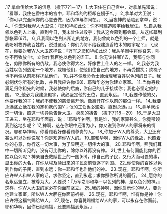.17 
拿单传给大卫的信息 
（撒下7?1－17） 
1_大卫住在自己宫中，对拿单先知说：「看哪，我住在香柏木的宫中，耶和华的约柜却在幔子Y。」 2_拿单对大卫说：「你可以完全照你的心意去做，因为神与你同在。」 
3_当夜神的话临到拿单，说： 4_「你去对我W人大卫说：『耶和华如此说：你不可建造殿宇给我居住。 5_自从我领以色列人上来，直到今日，我未曾住过殿宇；我从这会幕到那会幕，从这帐幕到那帐幕(67)。 6_凡我同以色列人所走的地方，我何曾向以色列的一个士师，就是我吩咐牧养我百姓的，说过这话：你们为何不给我建造香柏木的殿宇呢？』 7_现在，你要对我W人大卫这样说：『万军之耶和华如此说：我从羊圈中将你召来，叫你不再牧放羊t，立你作我百姓以色列的君王。 8_你无论往哪Y去，我都与你同在，剪除你所有的仇敌。我必使你得大名，好像世上伟人的名一样。 9_我必为我百姓以色列选定一个地方，栽植他们，使他们住自己的地方，不再受搅扰；炊裰子也不再像从前那样扰乱他们， 10_并不像我命令士师治理我百姓以色列的日子。我必制伏你所有的仇敌，并且我应许你(68)，耶和华必为你建立家室。 11_当你寿数满足归你祖先的时候，我必使你的后裔，你自己的儿子接续你；我也必坚定他的国。 12_他必为我建造殿宇，我必坚定他的王位，直到永远。 13_我要作他的父，他要作我的子；我必不使我的慈爱离开他，像离开在你以前的那位一样。 14_我要永远坚立他在我的家和我的国Y；他的王位也必坚定，直到永远。』」 15_拿单就按这一切话，照这一切异象告诉大卫。 
感恩的祷告 
（撒下7?18－29） 
16_于是大卫王进去，坐在耶和华面前，说：「耶和华神啊，我是谁，我的家算甚么，你竟带领我到这地步呢？ 17_神啊，这在你眼中还看为小，你又说到你W人的家将来的情况。耶和华神啊，你看顾我好像看顾尊贵的人。 18_你加于W人的尊荣，大卫还有甚么可以对你说呢？你是知道你W人的。 19_耶和华啊，因你W人的缘故，也照着你的心意，你行这一切大事，为了显明这一切伟大的事。 20_耶和华啊，照我们耳中一切所听见的，没有可比你的，除你以外再没有神。 21_世上有何国能比你的百姓以色列呢？神亲自去救赎世上的一国(69)，作自己的子民，又行大而可畏的事，显出你的大名，在你从埃及赎出来的子民面前驱逐了列国。 22_你使你的百姓以色列作你的子民，直到永远；你－耶和华也作他们的神。 23_现在，耶和华啊，你所应许W人和W人家的话，求你坚定，直到永远；求你照你所说的而行。 24_愿你的名永远坚立，被尊为大，人要说：『万军之耶和华－以色列的神，是以色列的神。』这样，你W人大卫的家必在你面前坚立。 25_我的神啊，因你启示你的W人，要为他建立家室，所以W人大胆在你面前祈祷。 26_现在，耶和华啊，惟有你是神！你应许将这福气赐给W人。 27_现在，你喜悦赐福给W人的家，可以永存在你面前。耶和华啊，因你已经赐福，还要赐福到永远。」 
.